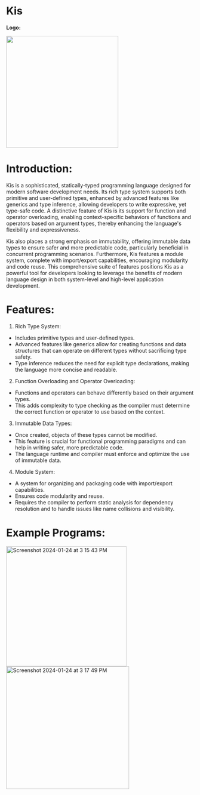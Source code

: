 # Kis

**Logo:**

<img src="https://github.com/jmendo15/Kis/assets/72280816/1bf20903-0a1a-4ef3-bdbb-54f51496ea3a" width="300" height="300">


# Introduction:
Kis is a sophisticated, statically-typed programming language designed for modern software development needs. Its rich type system supports both primitive and user-defined types, enhanced by advanced features like generics and type inference, allowing developers to write expressive, yet type-safe code. A distinctive feature of Kis is its support for function and operator overloading, enabling context-specific behaviors of functions and operators based on argument types, thereby enhancing the language's flexibility and expressiveness.

Kis also places a strong emphasis on immutability, offering immutable data types to ensure safer and more predictable code, particularly beneficial in concurrent programming scenarios. Furthermore, Kis features a module system, complete with import/export capabilities, encouraging modularity and code reuse. This comprehensive suite of features positions Kis as a powerful tool for developers looking to leverage the benefits of modern language design in both system-level and high-level application development.


# Features:
1. Rich Type System:
- Includes primitive types and user-defined types.
- Advanced features like generics allow for creating functions and data structures that can operate on different types without sacrificing type safety.
- Type inference reduces the need for explicit type declarations, making the language more concise and readable.
2. Function Overloading and Operator Overloading:
- Functions and operators can behave differently based on their argument types.
- This adds complexity to type checking as the compiler must determine the correct function or operator to use based on the context.
3. Immutable Data Types:
- Once created, objects of these types cannot be modified.
- This feature is crucial for functional programming paradigms and can help in writing safer, more predictable code.
- The language runtime and compiler must enforce and optimize the use of immutable data. 
4. Module System:
- A system for organizing and packaging code with import/export capabilities.
- Ensures code modularity and reuse.
- Requires the compiler to perform static analysis for dependency resolution and to handle issues like name collisions and visibility.

# Example Programs:
<img width="322" alt="Screenshot 2024-01-24 at 3 15 43 PM" src="https://github.com/jmendo15/Kis/assets/89826597/1a8ccc6c-3e48-4355-8828-a880a0983be0">

<img width="329" alt="Screenshot 2024-01-24 at 3 17 49 PM" src="https://github.com/jmendo15/Kis/assets/89826597/33315403-3bb6-4977-8a54-bfd2cb3c04b8">


